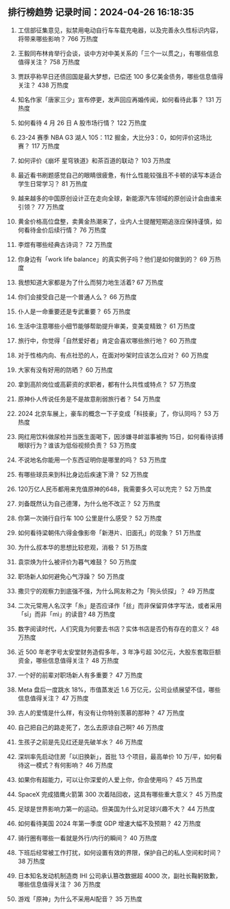 
## 排行榜趋势 记录时间：2024-04-26 16:18:35
  
  1. 工信部征集意见，拟禁用电动自行车车载充电器，以及完善永久性标识内容，将带来哪些影响？ 766 万热度
    
  2. 王毅同布林肯举行会谈，谈中方对中美关系的「三个一以贯之」，有哪些信息值得关注？ 758 万热度
    
  3. 贾跃亭称早日还债回国是最大梦想，已偿还 100 多亿美金债务，哪些信息值得关注？ 438 万热度
    
  4. 知名作家「唐家三少」宣布停更，发声回应再婚传闻，如何看待此事？ 131 万热度
    
  5. 如何看待 4 月 26 日 A 股市场行情？ 122 万热度
    
  6. 23-24 赛季 NBA G3 湖人 105：112 掘金，大比分3：0，如何评价这场比赛？ 117 万热度
    
  7. 如何评价《崩坏 星穹铁道》和茶百道的联动？ 103 万热度
    
  8. 最近看书刷题感觉自己的眼睛很疲惫，有什么性能较强且不卡顿的读写本适合学生日常学习？ 81 万热度
    
  9. 越来越多的中国原创设计正在走向全球，新能源汽车领域的原创设计会由谁来引领？ 77 万热度
    
  10. 黄金价格高位盘整，卖黄金热潮来了，业内人士提醒短期追涨应保持谨慎，如何看待金价后续行情？ 76 万热度
    
  11. 李煜有哪些经典古诗词？ 72 万热度
    
  12. 你身边有「work life balance」的真实例子吗？他们是如何做到的？ 69 万热度
    
  13. 我想知道大家都是为了什么而努力地生活着? 67 万热度
    
  14. 你们会接受自己是一个普通人么？ 66 万热度
    
  15. 仆人是一命重要还是专武重要？ 65 万热度
    
  16. 生活中注意哪些小细节能够帮助提升审美，变美变精致？ 61 万热度
    
  17. 旅行中，你觉得「自然爱好者」肯定会喜欢哪些旅行地？ 60 万热度
    
  18. 对于性格内向、有点社恐的人，在面对吵架时应该怎么应对？ 60 万热度
    
  19. 大家有没有好用的防晒？ 60 万热度
    
  20. 拿到高阶岗位或高薪资的求职者，都有什么共性或特点？ 57 万热度
    
  21. 原神仆人传说任务是不是故意削弱旅行者？ 54 万热度
    
  22. 2024 北京车展上，豪车的概念一下子变成「科技豪」了，你认同吗？ 53 万热度
    
  23. 网红用饮料做尿检并当医生面喝下，因涉嫌寻衅滋事被拘 15日，如何看待该搏眼球行为？谁该为低俗视频负责？ 53 万热度
    
  24. 不说地名你能用一个东西证明你是哪里的吗？ 53 万热度
    
  25. 有哪些球员来到科比身边后疾速下滑？ 52 万热度
    
  26. 120万亿人民币都用来充值原神的648，我需要多久可以充完？ 52 万热度
    
  27. 刘备既然认为自己德薄，为什么他不改正？ 52 万热度
    
  28. 你第一次骑行自行车 100 公里是什么感受？ 52 万热度
    
  29. 如何看待梁朝伟六得金像影帝「新港片、旧面孔」的现象？ 51 万热度
    
  30. 为什么叔本华的思想比较悲观，消极？ 51 万热度
    
  31. 袁崇焕为什么被评价为暮气难鼓？ 50 万热度
    
  32. 职场新人如何避免心气浮躁？ 50 万热度
    
  33. 撒贝宁的观察力到底强不强，为什么网友称之为「狗头侦探」？ 49 万热度
    
  34. 二次元常用人名汉字「糸」是否应译作「丝」而非保留异体字写法，或者采用「sī」而非「mì」的读音? 48 万热度
    
  35. 数字阅读时代，人们究竟为何要去书店？实体书店是否仍有存在的意义？ 48 万热度
    
  36. 近 500 年老字号太安堂财务造假多年，3 年净亏超 30亿元，大股东套取巨额资金，哪些信息值得关注？ 48 万热度
    
  37. 一个好的前辈对职场新人有多重要？ 47 万热度
    
  38. Meta 盘后一度跳水 18%，市值蒸发近 1.6 万亿元，公司业绩展望不佳，哪些信息值得关注？ 47 万热度
    
  39. 古人的爱情是什么样，有没有让你特别羡慕的那种？ 47 万热度
    
  40. 自己把自己的路走死了，怎么去原谅自己啊? 46 万热度
    
  41. 生孩子之前是先见红还是先破羊水？ 46 万热度
    
  42. 深圳率先启动住房「以旧换新」，首批 13 个项目，最高单价 10 万/平，如何看待这一模式？有何影响？ 46 万热度
    
  43. 如果你有超能力，可以让你深爱的人爱上你，你会使用吗？ 45 万热度
    
  44. SpaceX 完成猎鹰火箭第 300 次着陆回收，这具有哪些重大意义？ 45 万热度
    
  45. 足球是世界影响力第一的运动。但美国为什么对足球兴趣不大？ 44 万热度
    
  46. 如何看待美国 2024 年第一季度 GDP 增速大幅不及预期？ 42 万热度
    
  47. 骑行圈有哪些一看就是外行/内行的瞬间？ 40 万热度
    
  48. 下班后经常被工作打扰，如何设置有效的界限，保护自己的私人空间和时间？ 38 万热度
    
  49. 日本知名发动机制造商 IHI 公司承认篡改数据超 4000 次，副社长鞠躬致歉，哪些信息值得关注？ 36 万热度
    
  50. 游戏「原神」为什么不采用AI配音？ 35 万热度
    